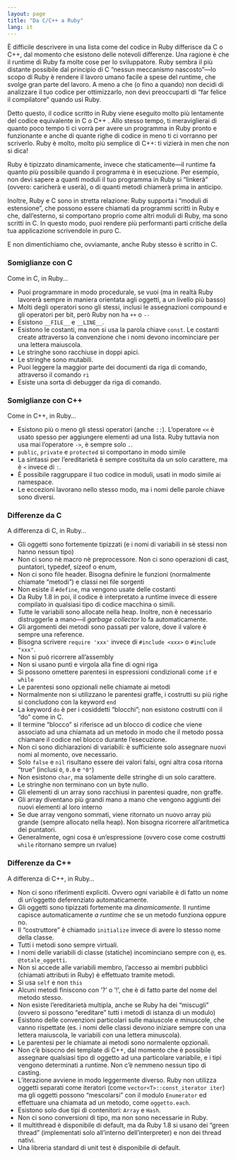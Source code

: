 ```yaml
---
layout: page
title: "Da C/C++ a Ruby"
lang: it
---
```


È difficile descrivere in una lista come del codice in Ruby differisce
da C o C++, dal momento che esistono delle notevoli differenze. Una
ragione è che il runtime di Ruby fa molte cose per lo sviluppatore. Ruby
sembra il più distante possibile dal principio di C “nessun meccanismo
nascosto”—lo scopo di Ruby è rendere il lavoro umano facile a spese del
runtime, che svolge gran parte del lavoro. A meno a che (o fino a
quando) non decidi di analizzare il tuo codice per ottimizzarlo, non
devi preoccuparti di “far felice il compilatore” quando usi Ruby.

Detto questo, il codice scritto in Ruby viene eseguito molto più
lentamente del codice equivalente in C o C++ . Allo stesso tempo, ti
meraviglierai di quanto poco tempo ti ci vorrà per avere un programma in
Ruby pronto e funzionante e anche di quante righe di codice in meno ti
ci vorranno per scriverlo. Ruby è molto, molto più semplice di C++: ti
vizierà in men che non si dica!

Ruby è tipizzato dinamicamente, invece che staticamente—il runtime fa
quanto più possibile quando il programma è in esecuzione. Per esempio,
non devi sapere a quanti moduli il tuo programma in Ruby si “linkerà”
(ovvero: caricherà e userà), o di quanti metodi chiamerà prima in
anticipo.

Inoltre, Ruby e C sono in stretta relazione: Ruby supporta i “moduli di
estensione”, che possono essere chiamati da programmi scritti in Ruby e
che, dall’esterno, si comportano proprio come altri moduli di Ruby, ma
sono scritti in C. In questo modo, puoi rendere più performanti parti
critiche della tua applicazione scrivendole in puro C.

E non dimentichiamo che, ovviamante, anche Ruby stesso è scritto in C.

### Somiglianze con C

Come in C, in Ruby…

* Puoi programmare in modo procedurale, se vuoi (ma in realtà Ruby
  lavorerà sempre in maniera orientata agli oggetti, a un livello più
  basso)
* Molti degli operatori sono gli stessi, inclusi le assegnazioni
  compound e gli operatori per bit, però Ruby non ha `++` o `--`
* Esistono `__FILE__` e `__LINE__`.
* Esistono le costanti, ma non si usa la parola chiave `const`. Le
  costanti create attraverso la convenzione che i nomi devono
  incominciare per una lettera maiuscola.
* Le stringhe sono racchiuse in doppi apici.
* Le stringhe sono mutabili.
* Puoi leggere la maggior parte dei documenti da riga di comando,
  attraverso il comando `ri`
* Esiste una sorta di debugger da riga di comando.

### Somiglianze con C++

Come in C++, in Ruby…

* Esistono più o meno gli stessi operatori (anche `::`). L’operatore
  `<<` è usato spesso per aggiungere elementi ad una lista.
  Ruby tuttavia non usa mai l’operatore `->`, è sempre solo `.`.
* `public`, `private` e `protected` si comportano in modo simile
* La sintassi per l’ereditarietà è sempre costituita da un solo
  carattere, ma è `<` invece di `:`.
* È possibile raggruppare il tuo codice in moduli, usati in
  modo simile ai namespace.
* Le eccezioni lavorano nello stesso modo, ma i nomi delle parole chiave
  sono diversi.

### Differenze da C

A differenza di C, in Ruby…

* Gli oggetti sono fortemente tipizzati (e i nomi di variabili in sè
  stessi non hanno nessun tipo)
* Non ci sono nè macro nè preprocessore. Non ci sono operazioni di cast,
  puntatori, typedef, sizeof o enum,
* Non ci sono file header. Bisogna definire le funzioni (normalmente
  chiamate “metodi”) e classi nei file sorgenti
* Non esiste il `#define`, ma vengono usate delle costanti
* Da Ruby 1.8 in poi, il codice è interpretato a runtime invece di
  essere compilato in qualsiasi tipo di codice macchina o simili.
* Tutte le variabili sono allocate nella heap. Inoltre, non è necessario
  distruggerle a mano—il *garbage collector* lo fa automaticamente.
* Gli argomenti dei metodi sono passati per valore, dove il valore è sempre
  una reference.
* Bisogna scrivere `require 'xxx'` invece di `#include <xxx>` o
  `#include "xxx"`.
* Non si può ricorrere all’assembly
* Non si usano punti e virgola alla fine di ogni riga
* Si possono omettere parentesi in espressioni condizionali come `if` e
  `while`
* Le parentesi sono opzionali nelle chiamate ai metodi
* Normalmente non si utilizzano le parentesi graffe, i costrutti su più
  righe si concludono con la keyword `end`
* La keyword `do` è per i cosiddetti “blocchi”; non esistono costrutti
  con il “do” come in C.
* Il termine “blocco” si riferisce ad un blocco di codice che viene
  associato ad una chiamata ad un metodo in modo che il metodo possa
  chiamare il codice nel blocco durante l’esecuzione.
* Non ci sono dichiarazioni di variabili: è sufficiente solo assegnare
  nuovi nomi al momento, ove necessario.
* Solo `false` e `nil` risultano essere dei valori falsi, ogni altra
  cosa ritorna “true” (inclusi `0`, `0.0` e `"0"`)
* Non esistono `char`, ma solamente delle stringhe di un solo carattere.
* Le stringhe non terminano con un byte nullo.
* Gli elementi di un array sono racchiusi in parentesi quadre, non
  graffe.
* Gli array diventano più grandi mano a mano che vengono aggiunti dei
  nuovi elementi al loro interno
* Se due array vengono sommati, viene ritornato un nuovo array più
  grande (sempre allocato nella heap). Non bisogna ricorrere
  all’aritmetica dei puntatori.
* Generalmente, ogni cosa è un’espressione (ovvero cose come costrutti
  `while` ritornano sempre un rvalue)

### Differenze da C++

A differenza di C++, in Ruby…

* Non ci sono riferimenti expliciti. Ovvero ogni variabile è di fatto un
  nome di un’oggetto deferenziato automaticamente.
* Gli oggetti sono tipizzati fortemente ma *dinamicamente*. Il runtime
  capisce automaticamente *a runtime* che se un metodo funziona oppure
  no.
* Il “costruttore” è chiamado `initialize` invece di avere lo stesso
  nome della classe.
* Tutti i metodi sono sempre virtuali.
* I nomi delle variabili di classe (statiche) incominciano sempre con
  `@`, es. `@totale_oggetti`.
* Non si accede alle variabili membro, l’accesso ai membri pubblici
  (chiamati attributi in Ruby) è effettuato tramite metodi.
* Si usa `self` e non `this`
* Alcuni metodi finiscono con ’?’ o ’!’, che è di fatto parte del nome
  del metodo stesso.
* Non esiste l’ereditarietà multipla, anche se Ruby ha dei “miscugli”
  (ovvero si possono “ereditare” tutti i metodi di istanza di un modulo)
* Esistono delle convenzioni particolari sulle maiuscole e minuscole,
  che vanno rispettate (es. i nomi delle classi devono iniziare sempre
  con una lettera maiuscola, le variabili con una lettera minuscola).
* Le parentesi per le chiamate ai metodi sono normalente opzionali.
* Non c’è bisocno dei template di C++, dal momento che è possibile
  assegnare qualsiasi tipo di oggetto ad una particolare variabile, e i
  tipi vengono determinati a runtime. Non c’è nemmeno nessun tipo di
  casting.
* L’iterazione avviene in modo leggermente diverso. Ruby non utilizza
  oggetti separati come iteratori (come `vector<T>::const_iterator
  iter`) ma gli oggetti possono “mescolarsi” con il modulo `Enumerator`
  ed effettuare una chiamata ad un metodo, come `oggetto.each`.
* Esistono solo due tipi di contenitori: `Array` e `Hash`.
* Non ci sono conversioni di tipo, ma non sono necessarie in Ruby.
* Il multithread è disponibile di default, ma da Ruby 1.8 si usano dei
  “green thread” (implementati solo all’interno dell’interpreter) e non
  dei thread nativi.
* Una libreria standard di unit test è disponibile di default.

